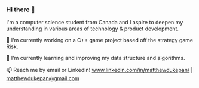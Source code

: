 ### Hi there 👋

I'm a computer science student from Canada and I aspire to deepen my understanding in various areas of technology & product development.

🔭 I'm currently working on a C++ game project based off the strategy game Risk.

🌱 I'm currently learning and improving my data structure and algorithms.

📫 Reach me by email or LinkedIn! www.linkedin.com/in/matthewdukepan/ | matthewdukepan@gmail.com

<!--[![Top Langs](https://github-readme-stats.vercel.app/api/top-langs/?username=fryingpannn&layout=compact&hide=tex)](https://github.com/anuraghazra/github-readme-stats)-->

<!--
**Fryingpannn/Fryingpannn** is a ✨ _special_ ✨ repository because its `README.md` (this file) appears on your GitHub profile.

Here are some ideas to get you started:

- 🔭 I’m currently working on ...
- 🌱 I’m currently learning ...
- 👯 I’m looking to collaborate on ...
- 🤔 I’m looking for help with ...
- 💬 Ask me about ...
- 📫 How to reach me: ...
- 😄 Pronouns: ...
- ⚡ Fun fact: ...
-->
